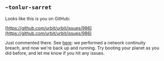## `~tonlur-sarret`
Looks like this is you on GitHub:

[https://github.com/urbit/urbit/issues/986](https://github.com/urbit/urbit/issues/986)

Just commented there. See [here](https://fora.urbit.org/general/posts/~2018.5.26..03.57.28..7b26~): we performed a network continuity breach, and now we're back up and running. Try booting your planet as you did before, and let me know if you hit any issues.